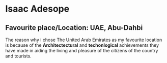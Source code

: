 # Isaac Adesope
## Favourite place/Location: UAE, Abu-Dahbi

The reason why i chose The United Arab Emirates as my favourite location is because of the **Architectectural** and **techonlogical** achievements they have made in aiding the living and pleasure of the citizens of the country and tourists.